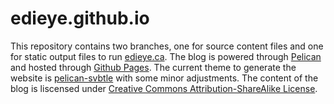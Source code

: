 # edieye.github.io

This repository contains two branches, one for source content files and one for static output files to run [edieye.ca](http://edieye.ca). 
The blog is powered through [Pelican](https://docs.getpelican.com/en/stable/) and hosted through [Github Pages](https://pages.github.com/).
The current theme to generate the website is [pelican-svbtle](https://github.com/wting/pelican-svbtle) with some minor adjustments. The content
of the blog is liscensed under [Creative Commons Attribution-ShareAlike License](https://creativecommons.org/licenses/by-sa/4.0/).
